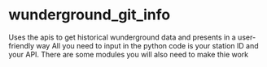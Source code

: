 # wunderground_git_info
Uses the apis to get historical wunderground data and presents in a user-friendly way
All you need to input in the python code is your station ID and your API.
There are some modules you will also need to make thie work
